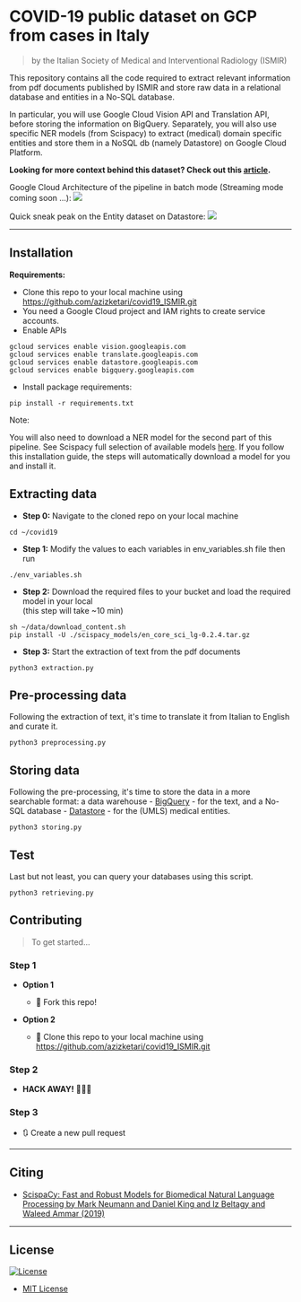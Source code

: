 # COVID-19 public dataset on GCP from cases in Italy
> by the Italian Society of Medical and Interventional Radiology (ISMIR)

This repository contains all the code required to extract relevant information from pdf documents published by ISMIR 
and store raw data in  a relational database and entities in a No-SQL database.

In particular, you will use Google Cloud Vision API and Translation API, before storing the information on BigQuery. 
Separately, you will also use specific NER models (from Scispacy) to extract (medical) domain specific entities and 
store them in a NoSQL db (namely Datastore) on Google Cloud Platform.

**Looking for more context behind this dataset? Check out this 
[article](https://medium.com/@ak3776/covid-19-public-dataset-on-gcp-from-cases-in-italy-193e628fa5cb).**

Google Cloud Architecture of the pipeline in batch mode (Streaming mode coming soon ...):
![](./data/images/covid19_repo_architecture_3_24_2020)

Quick sneak peak on the Entity dataset on Datastore:
![](./data/images/datastore_snapshot.gif)

---

## Installation
**Requirements:**
- Clone this repo to your local machine using https://github.com/azizketari/covid19_ISMIR.git
- You need a Google Cloud project and IAM rights to create service accounts.
- Enable APIs
```
gcloud services enable vision.googleapis.com
gcloud services enable translate.googleapis.com
gcloud services enable datastore.googleapis.com
gcloud services enable bigquery.googleapis.com
```

- Install package requirements:

```pip install -r requirements.txt```


Note:

You will also need to download a NER model for the second part of this pipeline. See Scispacy full selection of 
available models [here]('https://github.com/allenai/scispacy'). If you follow this installation guide, the steps 
will automatically download a model for you and install it.


## Extracting data
- **Step 0:** Navigate to the cloned repo on your local machine
 
`cd ~/covid19`

- **Step 1:** Modify the values to each variables in env_variables.sh file then run

```
./env_variables.sh
```

- **Step 2:** Download the required files to your bucket and load the required model in your local  
(this step will take ~10 min)

```
sh ~/data/download_content.sh
pip install -U ./scispacy_models/en_core_sci_lg-0.2.4.tar.gz
```

- **Step 3:** Start the extraction of text from the pdf documents  

`python3 extraction.py`

## Pre-processing data
Following the extraction of text, it's time to translate it from Italian to English and curate it.

`python3 preprocessing.py`

## Storing data
Following the pre-processing, it's time to store the data in a more searchable format: a data warehouse - 
[BigQuery](https://cloud.google.com/bigquery) - for the text, and a No-SQL database - 
[Datastore](https://cloud.google.com/datastore) - for the (UMLS) medical entities. 

`python3 storing.py`

## Test
Last but not least, you can query your databases using this script.

`python3 retrieving.py`

## Contributing
> To get started...

### Step 1
- **Option 1**
    - 🍴 Fork this repo!    

- **Option 2**
    - 👯 Clone this repo to your local machine using https://github.com/azizketari/covid19_ISMIR.git
    
### Step 2
- **HACK AWAY!** 🔨🔨🔨

### Step 3
- 🔃 Create a new pull request

---

## Citing

- [ScispaCy: Fast and Robust Models for Biomedical Natural Language Processing by Mark Neumann and Daniel King and 
Iz Beltagy and Waleed Ammar (2019)](https://www.semanticscholar.org/paper/ScispaCy%3A-Fast-and-Robust-Models-for-Biomedical-Neumann-King/de28ec1d7bd38c8fc4e8ac59b6133800818b4e29)
  
---
  
## License
[![License](http://img.shields.io/:license-mit-blue.svg?style=flat-square)](http://badges.mit-license.org)

- [MIT License](https://opensource.org/licenses/mit-license.php)
